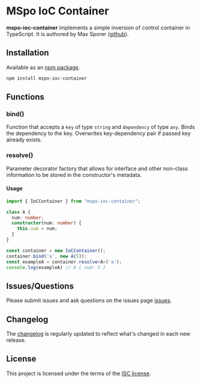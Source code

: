 <h1>MSpo IoC Container</h1>

**mspo-ioc-container** implements a simple inversion of control container in TypeScript. It is authored by Max Sporer ([github](https://github.com/maxsporer)).

## Installation

Available as an [npm package](https://www.npmjs.com/package/mspo-ioc-container).

```sh
npm install mspo-ioc-container
```
## Functions

### bind()
Function that accepts a `key` of type `string` and `dependency` of type `any`. Binds the dependency to the key. Overwrites key-dependency pair if passed key already exists.

### resolve()

Parameter decorator factory that allows for interface and other non-class
information to be stored in the constructor's metadata.

#### Usage

```typescript
import { IoCContainer } from "mspo-ioc-container";

class A {
  num: number;
  constructor(num: number) {
    this.num = num;
  }
}

const container = new IoCContainer();
container.bind('a', new A(5));
const exampleA = container.resolve<A>('a');
console.log(exampleA) // A { num: 5 }
```

## Issues/Questions

Please submit issues and ask questions on the issues page [issues](https://github.com/maxsporer/mspo-ioc-container/issues).

## Changelog

The [changelog](https://github.com/maxsporer/mspo-ioc-container/releases) is regularly updated to reflect what's changed in each new release.

## License

This project is licensed under the terms of the
[ISC license](/LICENSE).

